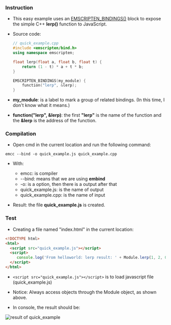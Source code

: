 ### Instruction

 * This easy example uses an [EMSCRIPTEN_BINDINGS()](https://kripken.github.io/emscripten-site/docs/api_reference/bind.h.html#EMSCRIPTEN_BINDINGS__X) block to expose the simple C++ **lerp()** function to JavaScript.
 * Source code:

	```cpp
	// quick_example.cpp
	#include <emscripten/bind.h>
	using namespace emscripten;

	float lerp(float a, float b, float t) {
    	return (1 - t) * a + t * b;
	}

	EMSCRIPTEN_BINDINGS(my_module) {
    	function("lerp", &lerp);
	}
	```
 
 * **my_module**: is a label to mark a group of related bindings. (In this time, I don't know what it means.)
 * **function("lerp", &lerp)**: the first **"lerp"** is the name of the function and the **&lerp** is the address of the function.


### Compilation
 
 * Open cmd in the current location and run the following command:
 
  ```
  emcc --bind -o quick_example.js quick_example.cpp
  ```
 
 * With:

    * emcc: is compiler
    * --bind: means that we are using **embind**
    * -o: is a option, then there is a output after that
    * quick_example.js: is the name of output
    * quick_example.cpp: is the name of input
 
 * Result: the file **quick_example.js** is created.

### Test

 * Creating a file named "index.html" in the current location:

  ```html
  <!DOCTYPE html>
  <html>
    <script src="quick_example.js"></script>
    <script>
	   console.log('From helloworld: lerp result: ' + Module.lerp(1, 2, 0.5));
    </script>
  </html>
  ```
 * ```<script src="quick_example.js"></script>``` is to load javascript file (quick_example.js)
 * Notice: Always access objects through the Module object, as shown above.

 * In console, the result should be:
 
  ![result of quick_example](https://github.com/phamvanlam/emscripten-examples/blob/master/1-quick-example/result.PNG)
 

